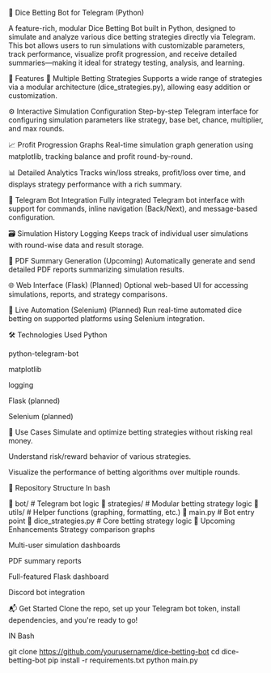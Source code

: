 🎲 Dice Betting Bot for Telegram (Python)


A feature-rich, modular Dice Betting Bot built in Python, designed to simulate and analyze various dice betting strategies directly via Telegram. This bot allows users to run simulations with customizable parameters, track performance, visualize profit progression, and receive detailed summaries—making it ideal for strategy testing, analysis, and learning.

🚀 Features
🧠 Multiple Betting Strategies
Supports a wide range of strategies via a modular architecture (dice_strategies.py), allowing easy addition or customization.

⚙️ Interactive Simulation Configuration
Step-by-step Telegram interface for configuring simulation parameters like strategy, base bet, chance, multiplier, and max rounds.

📈 Profit Progression Graphs
Real-time simulation graph generation using matplotlib, tracking balance and profit round-by-round.

📊 Detailed Analytics
Tracks win/loss streaks, profit/loss over time, and displays strategy performance with a rich summary.

💬 Telegram Bot Integration
Fully integrated Telegram bot interface with support for commands, inline navigation (Back/Next), and message-based configuration.

🗃️ Simulation History Logging
Keeps track of individual user simulations with round-wise data and result storage.

📄 PDF Summary Generation (Upcoming)
Automatically generate and send detailed PDF reports summarizing simulation results.

🌐 Web Interface (Flask) (Planned)
Optional web-based UI for accessing simulations, reports, and strategy comparisons.

🤖 Live Automation (Selenium) (Planned)
Run real-time automated dice betting on supported platforms using Selenium integration.

🛠️ Technologies Used
Python

python-telegram-bot

matplotlib

logging

Flask (planned)

Selenium (planned)

📌 Use Cases
Simulate and optimize betting strategies without risking real money.

Understand risk/reward behavior of various strategies.

Visualize the performance of betting algorithms over multiple rounds.

📂 Repository Structure
In bash

📁 bot/                     # Telegram bot logic
📁 strategies/              # Modular betting strategy logic
📁 utils/                   # Helper functions (graphing, formatting, etc.)
📄 main.py                  # Bot entry point
📄 dice_strategies.py       # Core betting strategy logic
🧩 Upcoming Enhancements
Strategy comparison graphs

Multi-user simulation dashboards

PDF summary reports

Full-featured Flask dashboard

Discord bot integration

📬 Get Started
Clone the repo, set up your Telegram bot token, install dependencies, and you're ready to go!

IN Bash

git clone https://github.com/yourusername/dice-betting-bot
cd dice-betting-bot
pip install -r requirements.txt
python main.py
